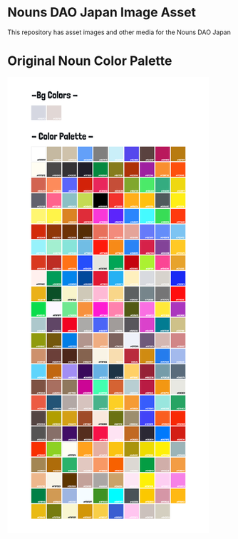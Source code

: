 # Nouns DAO Japan Image Asset

This repository has asset images and other media for the Nouns DAO Japan

# Original Noun Color Palette

![Color Palette](images/5-misc/NounsPalette.png)

